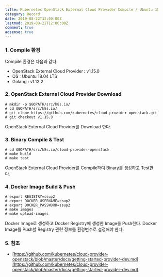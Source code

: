 ```yaml
---
title: Kubernetes OpenStack External Cloud Provider Compile / Ubuntu 18.04 환경
category: Record
date: 2019-08-22T12:00:00Z
lastmod: 2019-08-22T12:00:00Z
comment: true
adsense: true
---
```


### 1. Compile 환경

Compile 환경은 다음과 같다.
* OpenStack External Cloud Provider : v1.15.0
* OS : Ubuntu 18.04 LTS
* Golang : v1.12.2

### 2. OpenStack External Cloud Provider Download

~~~console
# mkdir -p $GOPATH/src/k8s.io/
# cd $GOPATH/src/k8s.io/
# git clone https://github.com/kubernetes/cloud-provider-openstack.git
# git checkout v1.15.0
~~~

OpenStack External Cloud Provider를 Download 한다.

### 3. Binary Compile & Test

~~~console
# cd $GOPATH/src/k8s.io/cloud-provider-openstack
# make build
# make test
~~~

OpenStack External Cloud Provider를 Compile하여 Binary를 생성하고 Test한다.

### 4. Docker Image Build & Push

~~~console
# export REGISTRY=ssup2
# export DOCKER_USERNAME=ssup2
# export DOCKER_PASSWORD=ssup2
# make images
# make upload-images 
~~~

Docker Image로 생성하고 Docker Registry에 생성한 Image를 Push한다. Docker Image를 Push할 Registry 관련 정보를 환경변수로 설정해야 한다.

### 5. 참조

* [https://github.com/kubernetes/cloud-provider-openstack/blob/master/docs/getting-started-provider-dev.md](https://github.com/kubernetes/cloud-provider-openstack/blob/master/docs/getting-started-provider-dev.md)
